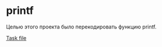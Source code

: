 # printf

Целью этого проекта было перекодировать функцию printf.

[Task file](https://github.com/do8rolyuboff/printf/blob/master/ft_printf.pdf)

